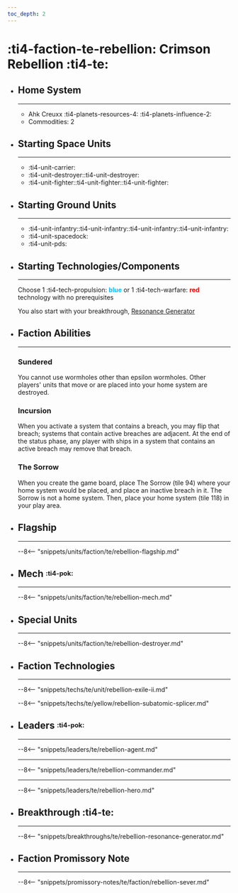 ```yaml
---
toc_depth: 2
---
```


# :ti4-faction-te-rebellion: Crimson Rebellion :ti4-te:

<div class="grid cards" markdown>

-   ## __Home System__

    ---

    * Ahk Creuxx :ti4-planets-resources-4: :ti4-planets-influence-2:
    * Commodities: 2

</div>

<div class="grid cards" markdown>

-   ## __Starting Space Units__

    ---

    * :ti4-unit-carrier:
    * :ti4-unit-destroyer::ti4-unit-destroyer:
    * :ti4-unit-fighter::ti4-unit-fighter::ti4-unit-fighter:

-   ## __Starting Ground Units__

    ---

    * :ti4-unit-infantry::ti4-unit-infantry::ti4-unit-infantry::ti4-unit-infantry:
    * :ti4-unit-spacedock:
    * :ti4-unit-pds:

-   ## __Starting Technologies/Components__

    ---
    Choose 1 :ti4-tech-propulsion: <span style="color:DeepSkyBlue">**blue**</span> or 1 :ti4-tech-warfare: <span style="color:red">**red**</span> technology with no prerequisites

    You also start with your breakthrough, [Resonance Generator](rebellion.md#breakthrough)

-   ## __Faction Abilities__

    ---
    ### **Sundered**
    
    You cannot use wormholes other than epsilon wormholes.
    Other players' units that move or are placed into your home system are destroyed.

    ### **Incursion**
    
    When you activate a system that contains a breach, you may flip that breach; systems that contain active breaches are adjacent.
    At the end of the status phase, any player with ships in a system that contains an active breach may remove that breach.

    ### **The Sorrow**
    
    When you create the game board, place The Sorrow (tile 94) where your home system would be placed, and place an inactive breach in it. 
    The Sorrow is not a home system. 
    Then, place your home system (tile 118) in your play area.

-   ## __Flagship__

    ---
    --8<-- "snippets/units/faction/te/rebellion-flagship.md"

-   ## __Mech__ <sup><sub>:ti4-pok:</sub></sup>

    ---
    --8<-- "snippets/units/faction/te/rebellion-mech.md"

</div>

<div class="grid cards" markdown>

-   ## __Special Units__

    ---
    --8<-- "snippets/units/faction/te/rebellion-destroyer.md"

</div>

<div class="grid cards" markdown>

-   ## __Faction Technologies__

    ---

    --8<-- "snippets/techs/te/unit/rebellion-exile-ii.md"

    --8<-- "snippets/techs/te/yellow/rebellion-subatomic-splicer.md"


-   ## __Leaders__ <sup><sub>:ti4-pok:</sub></sup>

    ---
    
    --8<-- "snippets/leaders/te/rebellion-agent.md"

    ---

    --8<-- "snippets/leaders/te/rebellion-commander.md"

    ---

    --8<-- "snippets/leaders/te/rebellion-hero.md"

- ## __Breakthrough__ :ti4-te:

    ---
    --8<-- "snippets/breakthroughs/te/rebellion-resonance-generator.md"

-   ## __Faction Promissory Note__

    ---
    --8<-- "snippets/promissory-notes/te/faction/rebellion-sever.md"

</div>